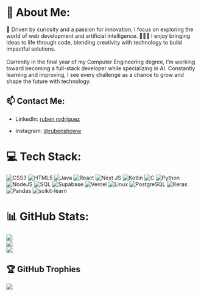 # 💫 About Me:
🚀 Driven by curiosity and a passion for innovation, I focus on exploring the world of web development and artificial intelligence. 👨🏻‍💻 I enjoy bringing ideas to life through code, blending creativity with technology to build impactful solutions.<br><br>Currently in the final year of my Computer Engineering degree, I’m working toward becoming a full-stack developer while specializing in AI. Constantly learning and improving, I see every challenge as a chance to grow and shape the future with technology.


## 📫 Contact Me:
- LinkedIn: [ruben rodriguez](https://www.linkedin.com/in/ruben-rodriguez-193a71212/)
<!-- Twitter: [@notengodemomento](https://twitter.com/nottoday)-->
- Instagram: [@rubenshoww](https://www.instagram.com/rubenshoww)

# 💻 Tech Stack:
![CSS3](https://img.shields.io/badge/css3-%231572B6.svg?style=for-the-badge&logo=css3&logoColor=white)  ![HTML5](https://img.shields.io/badge/html5-%23E34F26.svg?style=for-the-badge&logo=html5&logoColor=white)  ![Java](https://img.shields.io/badge/java-%23ED8B00.svg?style=for-the-badge&logo=java&logoColor=white)  ![React](https://img.shields.io/badge/react-%2320232a.svg?style=for-the-badge&logo=react&logoColor=%2361DAFB)  ![Next JS](https://img.shields.io/badge/Next-black?style=for-the-badge&logo=next.js&logoColor=white)  ![Kotlin](https://img.shields.io/badge/kotlin-%230095D5.svg?style=for-the-badge&logo=kotlin&logoColor=white)  ![C](https://img.shields.io/badge/c-%2300599C.svg?style=for-the-badge&logo=c&logoColor=white)  ![Python](https://img.shields.io/badge/python-3670A0?style=for-the-badge&logo=python&logoColor=ffdd54)  ![NodeJS](https://img.shields.io/badge/node.js-6DA55F?style=for-the-badge&logo=node.js&logoColor=white)  ![SQL](https://img.shields.io/badge/sql-%230074C1.svg?style=for-the-badge&logo=database&logoColor=white)  ![Supabase](https://img.shields.io/badge/Supabase-3ECF8E?style=for-the-badge&logo=supabase&logoColor=white)  ![Vercel](https://img.shields.io/badge/vercel-%23000000.svg?style=for-the-badge&logo=vercel&logoColor=white)  ![Linux](https://img.shields.io/badge/Linux-FCC624?style=for-the-badge&logo=linux&logoColor=black)  ![PostgreSQL](https://img.shields.io/badge/postgresql-%23316192.svg?style=for-the-badge&logo=postgresql&logoColor=white)  ![Keras](https://img.shields.io/badge/Keras-D00000?style=for-the-badge&logo=keras&logoColor=white)  ![Pandas](https://img.shields.io/badge/pandas-%23150458.svg?style=for-the-badge&logo=pandas&logoColor=white)  ![scikit-learn](https://img.shields.io/badge/scikit--learn-F7931E?style=for-the-badge&logo=scikit-learn&logoColor=white)  



# 📊 GitHub Stats:
![](https://github-readme-stats.vercel.app/api?username=RRG1312&show_icons=true&show=reviews,discussions_started,discussions_answered,prs_merged,prs_merged_percentage&theme=highcontrast&hide_border=false&include_all_commits=true&count_private=true)<br/>
![](https://github-readme-streak-stats.herokuapp.com/?user=RRG1312&theme=highcontrast&hide_border=false)<br/>
![](https://github-readme-stats.vercel.app/api/top-langs/?username=RRG1312&theme=highcontrast&hide_border=false&include_all_commits=true&count_private=true&layout=compact)

## 🏆 GitHub Trophies
![](https://github-profile-trophy.vercel.app/?username=RRG1312&theme=flat&no-frame=false&no-bg=false&margin-w=4)





<!--
**RRG1312/RRG1312** is a ✨ _special_ ✨ repository because its `README.md` (this file) appears on your GitHub profile.

Here are some ideas to get you started:

- 🔭 I’m currently working on ...
- 🌱 I’m currently learning ...
- 👯 I’m looking to collaborate on ...
- 🤔 I’m looking for help with ...
- 💬 Ask me about ...
- 📫 How to reach me: ...
- 😄 Pronouns: ...
- ⚡ Fun fact: ...
-->

